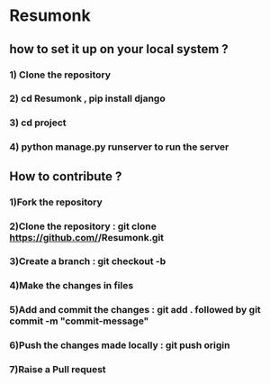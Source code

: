 # Resumonk


## how to set it up on your local system ?

### 1) Clone the repository 
### 2) cd Resumonk , pip install django
### 3) cd project 
### 4) python manage.py runserver to run the server 

## How to contribute ?

### 1)Fork the repository
### 2)Clone the repository : git clone https://github.com/<your-git-username>/Resumonk.git
### 3)Create a branch : git checkout -b <branch-name>
### 4)Make the changes in files 
### 5)Add and commit the changes : git add . followed by git commit -m "commit-message"
### 6)Push the changes made locally : git push origin <branch-name>
### 7)Raise a Pull request 
